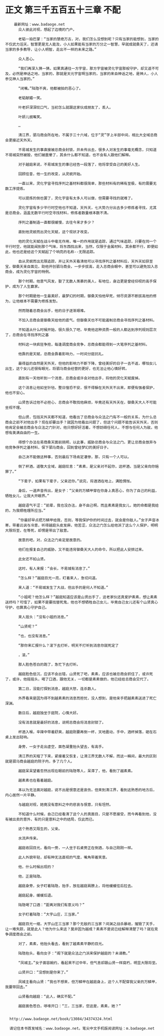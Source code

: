 # 正文 第三千五百五十三章 不配
        最新网址：www.badaoge.net
          众人彼此对视，想起了边境的门户。
      
          老韬一拍巴掌：“当家的慧绝万古，对，我们怎么没想到呢？只有当家的能想到，当家的不仅武力滔天，智慧更是无人能及，小人如果能有当家的万分之一智慧，早就成就桑天了，还请当家的多多教导，让小人明智，走出不一样的未来之路。”
      
          众人恶心。
      
          “我们再深入猜一猜，如果真通往一方宇宙，那方宇宙被灵化宇宙那般守护，却又遥不可及，必然是神话之地，当家的，那就是天元宇宙啊当家的，当家的来自神话之地，是神人，小人参见神人当家的。”
      
          “闭嘴。”陆隐不爽，他都被拍的恶心了。
      
          老韬献媚一笑。
      
          叶老奸深深叹口气，当初怎么就跟这家伙成朋友了，丢人。
      
          叶妍儿抿嘴笑。
      
          …
      
          清江界，驷马商会所在地，不属于三十六域，位于“灵”字上半部中间，相比大全域总商会更接近天外天。
      
          不易城发生的事直接被总商会封锁，并未传出去，很多人对发生的事毫无概念，只知道不易城突然被毁，他们被震晕了，其余什么都不知道，也不会有人跟他们解释。
      
          对于越庭来说，不易城发生的事已经告一段落了，他将享受自己的美好人生。
      
          回顾往昔，他一生的改变，从灵蜕开始。
      
          一直以来，灵化宇宙寻找序列之基材料都很简单，那些材料有的稀有至极，有的需要无数工序提炼。
      
          可以提炼的倒也罢了，灵化宇宙有太多人可以做，但需要寻找的就难了。
      
          灵化宇宙有多少平行时空他也不知道，天外天，七大势力分出去多少修炼者寻找，尤其是总商会，涵盖无数平行时空寻找材料，修炼者数量根本数不清。
      
          序列之基制造一直都很缓慢，古往今来才多少？
      
          直到他灵蜕而出灵化天赋，这个现状才改变。
      
          他的灵化天赋在战斗中毫无作用，唯一的作用就是追踪，通过气味追踪，只要在同一个平行时空，他就能闻到那个气味，将东西找出来，当然，仅限于金属材料，其余都不行，即便如此，他也还是给这个天赋起了个响亮的名称--无限追踪。
      
          自从灵蜕而出无限追踪，并让天外天看清他可以寻找序列之基材料后，天外天如获至宝，御桑天亲自面见，助他开创驷马商会，一步步拔高，走入总商会眼中，甚至可以避免加入总商会，成为灵化宇宙的特例。
      
          那个时期，他意气风发，娶了无数人羡慕的美人，有地位，身边更是曾经仰视的高手保护，成为了人生赢家。
      
          那个时期是他一生最美好，最梦幻的时期，御桑天怕他早死，倾尽资源不断拔高他的修为，让他根本不需要为修炼发愁。
      
          然而随着总商会出手，他的日子逐渐艰难。
      
          不加入总商会是御桑天给他的底气，但御桑天也不可能遏制总商会寻找序列之基材料。
      
          不知道从什么时候开始，很久很久了吧，毕竟他这种资质一般的人都达到序列规则层次了，总商会在寻找序列之基
      
          材料这一块疯狂争抢，每逢调度商会竞争，总商会都能得到一大笔序列之基材料。
      
          他靠的是天赋，总商会靠着影响力，一时间分庭抗礼。
      
          最得益的自然是天外天，但他的影响力不断下降，曾经美好的日子一去不返，哪怕女儿出生，这个女儿还很有眼光，将驷马商会经营的更好，也无法让他心情好转。
      
          直到有一天他听到一个消息，总商会或许会对他出手，将他的灵化天赋废掉。
      
          这个消息让他如坐针毡，整日惶恐不安，恨不得躲在天外天不出来，即便有强者保护，他也不安心。
      
          山贤告诉过他不必担心，总商会不敢找他麻烦，毕竟还有天外天在，御桑天大人不可能坐视不理。
      
          但山贤，包括天外天都不知道，他看出了总商会与众法之门有不一般的关系，为什么总商会之前不对他出手？现在却要出手？就因为他看出问题了，但这个问题不能告诉天外天，否则他肯定会被总商会与众法之门针对，他只想好好活着，不想妨碍任何人，不想与任何人为敌，他想有美满自由的一生。
      
          得想个办法在易商桑天面前挑明，以此事，威胁总商会与众法之门，更让总商会放弃与他竞争序列之基材料，保下驷马商会，回到曾经梦幻的美好日子。
      
          自己决不能做这种事，否则最后下场肯定凄惨，那，只有一个人可以。
      
          倒了杯酒，遥敬大全域，越庭叹息：“素素，是父亲对不起你，这杯酒，当是父亲向你赔罪了。”
      
          “下辈子，如果有下辈子，父亲还你。”说完，将酒洒在地上，满脸惆怅。
      
          身后，一道声音传出，是女子：“父亲的万鳞甲穿在你身上真恶心，你为了自己的利益，牺牲女儿，让我大开眼界。”
      
          越庭语气干涩：“前辈，我也没办法，身不由己啊，而且素素是我女儿，她的命都是我给的，为我牺牲理所应当。”
      
          “你最好早点把万鳞甲给我，否则，等我保护你的时间过去，就会是你敌人。”女子声音冰寒，带着讥讽与冷意，听得越庭头皮发麻，他苦涩，众法之门怎么给他派了这么个人保护，明明大限将至，在等死，却愣是带出了敌意。
      
          故意的吧，对，众法之门肯定是故意的。
      
          他们在报复自己的威胁，又不能违背御桑天大人的命令，所以把此人安排过来。
      
          此女还不如山贤。
      
          这时，有人来报：“会长，不易城有消息了。”
      
          “怎么样？”越庭目光一亮，盯着来人，急切问道。
      
          来人道：“不易城发生了大战，但出手的是何人不知道。”
      
          “小姐呢？他怎么样？”越庭知道应该是山贤出手了，这老家伙还真爱护素素，想让素素送终吗？可惜了，如果不是要找替死鬼，他也不想牺牲自己女儿，毕竟自己女儿还有个山贤真心守护，也算真心守护自己。
      
          来人摇头：“没有小姐的消息。”
      
          “山贤呢？”
      
          “也，也没有消息。”
      
          “那你来汇报什么？滚下去打听，明天不打听到消息你就死定了
      
          ，滚。”
      
          那人脸色苍白的跑了，急忙下去打听。
      
          越庭脸色低沉，应该不会出错，山贤死了吧，素素，应该也被总商会抓住了，或许死了，或许，他摇摇头，喝了口酒，跟他无关，一切都是素素做的，他已经给总商会交代了。
      
          第二日，没能打探到消息，越庭大怒，连杀数人。
      
          外界看来是因为得不到越素素的消息而担忧，没人想到，是他亲手把越素素送进了死亡深渊。
      
          数日后，越庭独坐于庭院，心情大好。
      
          没有消息就是最好的消息，说明总商会将消息封锁了。
      
          杯酒入喉，辛辣中带着舒爽，越庭刚要再倒一杯，天地震动，手中，酒杯掉落，砸在石桌上发出轻响。
      
          身旁，一女子走出虚空，面色凝重抬头望去，有高手。
      
          清江界的天暗了下来，紧接着又恢复，让清江界无数人不解，而这一瞬间，最大的区别就是驷马商会越庭的院子内，多了几个人。
      
          越庭呆呆望着忽然出现在眼前的陆隐等人，呆滞了，他，看到了越素素。
      
          越素素也在看着越庭。
      
          本以为无法面对越庭，说不出是恨意还是哀伤，但来到清江界，看到这熟悉的地方后，内心居然一片平静。
      
          与越庭对视，她竟没有意料之中的悲哀与恨意，只有坦然。
      
          不知道什么时候，自己已经看清了这个人的真面目，只是不愿接受，而今再看到他，没有被出卖的意外，有的只是意料之中的结局，仅此而已。
      
          这个熟悉又陌生的，父亲。
      
          水流声传来。
      
          越庭收回目光，看向一旁，一人坐于石桌旁正在倒酒，与自己刚刚一样。
      
          此人外貌年轻，却有种无法直视的气度，嘴角带着笑意。
      
          他，什么时候出现的？
      
          他，正是陆隐。
      
          越庭身旁，女子盯着陆隐，抬手，放在越庭肩膀上，将他缓缓往后拉去。
      
          越庭起身，缓缓后退。
      
          陆隐喝了口酒：“距离对我们有意义吗？”
      
          女子盯着陆隐：“大宇山庄，三当家。”
      
          越庭目光一缩，大宇山庄三当家？那个无敌的三当家？间渊之战杀暴岐，摧毁了天手，让一难失踪，就是此人？他为什么来这？莫非因为越成？素素不是说已经解释清楚了吗？就在竞争调度商会之前。
      
          对了，素素，他抬头看去，看到了越素素平静的目光。
      
          陆隐抬头，看向女子：“阁下就是众法之门派来保护越庭的？未请教。”
      
          “凤城主。”女子面容婉约，看起来不过中年，但气息却跟山贤一样腐朽，明显大限将至。
      
          山贤开口：“没想到是你来了。”
      
          凤城主看向山贤：“我也不想来，但万鳞甲在越庭身上，这个人不配穿我父亲的万鳞甲，我要带回去。”
      
          山贤看向越庭：“此人，确实不配。”
      
          越庭面色苍白，哆嗦开口：“三，三当家，您这是，素素，她？”
      
      
      http://www.badaoge.net/book/13084/34374324.html
      
      请记住本书首发域名：www.badaoge.net。笔尖中文手机版阅读网址：m.badaoge.net